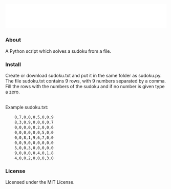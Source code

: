 <img src="header.svg" alt="" />

<h3>About</h3>
A Python script which solves a sudoku from a file.

<h3>Install</h3>
Create or download sudoku.txt and put it in the same folder as sudoku.py. The file sudoku.txt contains 9 rows, with 9 numbers separated by a comma.
Fill the rows with the numbers of the sudoku and if no number is given type a zero.<br><br>

Example sudoku.txt:<br>

		0,7,0,0,0,5,0,0,9
		8,3,0,9,0,0,0,0,7
		0,0,0,0,0,2,0,0,6
		0,0,0,0,0,0,5,0,0
		0,0,8,1,9,6,7,0,0
		0,0,9,0,0,0,0,0,0
		5,0,0,3,0,0,0,0,0
		9,0,0,0,0,4,0,1,8
		4,0,0,2,0,0,0,3,0 
 
<h3>License</h3>
Licensed under the MIT License. <br>

